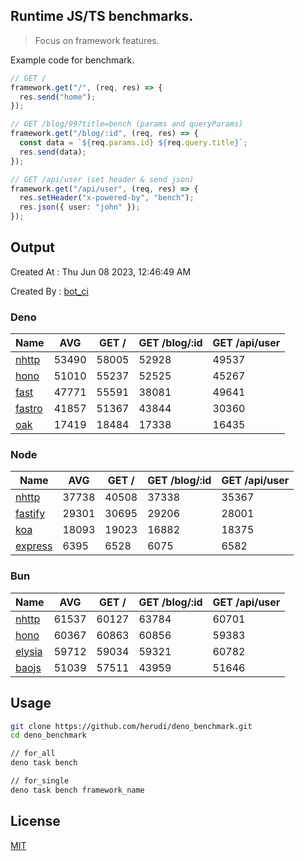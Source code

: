 ## Runtime JS/TS benchmarks.

> Focus on framework features.

Example code for benchmark.
```ts
// GET /
framework.get("/", (req, res) => {
  res.send("home");
});

// GET /blog/99?title=bench (params and queryParams)
framework.get("/blog/:id", (req, res) => {
  const data = `${req.params.id} ${req.query.title}`;
  res.send(data);
});

// GET /api/user (set header & send json)
framework.get("/api/user", (req, res) => {
  res.setHeader("x-powered-by", "bench");
  res.json({ user: "john" });
});
```

## Output
Created At : Thu Jun 08 2023, 12:46:49 AM

Created By : [bot_ci](https://github.com/herudi/deno_benchmarks/commits?author=github-actions%5Bbot%5D)


### Deno
|Name|AVG|GET /|GET /blog/:id|GET /api/user|
|----|----|----|----|----|
|[nhttp](https://github.com/nhttp/nhttp)|53490|58005|52928|49537|
|[hono](https://github.com/honojs/hono)|51010|55237|52525|45267|
|[fast](https://github.com/danteissaias/fast)|47771|55591|38081|49641|
|[fastro](https://github.com/fastrodev/fastro)|41857|51367|43844|30360|
|[oak](https://github.com/oakserver/oak)|17419|18484|17338|16435|
  


### Node
|Name|AVG|GET /|GET /blog/:id|GET /api/user|
|----|----|----|----|----|
|[nhttp](https://github.com/nhttp/nhttp)|37738|40508|37338|35367|
|[fastify](https://github.com/fastify/fastify)|29301|30695|29206|28001|
|[koa](https://github.com/koajs/koa)|18093|19023|16882|18375|
|[express](https://github.com/expressjs/express)|6395|6528|6075|6582|
  


### Bun
|Name|AVG|GET /|GET /blog/:id|GET /api/user|
|----|----|----|----|----|
|[nhttp](https://github.com/nhttp/nhttp)|61537|60127|63784|60701|
|[hono](https://github.com/honojs/hono)|60367|60863|60856|59383|
|[elysia](https://github.com/elysiajs/elysia)|59712|59034|59321|60782|
|[baojs](https://github.com/mattreid1/baojs)|51039|57511|43959|51646|
  



## Usage

```bash
git clone https://github.com/herudi/deno_benchmark.git
cd deno_benchmark

// for_all
deno task bench

// for_single
deno task bench framework_name
```

## License

[MIT](LICENSE)

